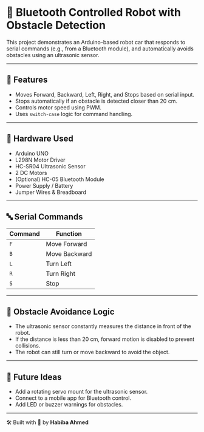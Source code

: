 # 🚗 Bluetooth Controlled Robot with Obstacle Detection

This project demonstrates an Arduino-based robot car that responds to serial commands (e.g., from a Bluetooth module), and automatically avoids obstacles using an ultrasonic sensor.

---

## 🧠 Features

- Moves Forward, Backward, Left, Right, and Stops based on serial input.
- Stops automatically if an obstacle is detected closer than 20 cm.
- Controls motor speed using PWM.
- Uses `switch-case` logic for command handling.

---

## 🧰 Hardware Used

- Arduino UNO
- L298N Motor Driver
- HC-SR04 Ultrasonic Sensor
- 2 DC Motors
- (Optional) HC-05 Bluetooth Module
- Power Supply / Battery
- Jumper Wires & Breadboard

---

## 🔤 Serial Commands

| Command | Function       |
|---------|----------------|
| `F`     | Move Forward   |
| `B`     | Move Backward  |
| `L`     | Turn Left      |
| `R`     | Turn Right     |
| `S`     | Stop           |

---

## 📏 Obstacle Avoidance Logic

- The ultrasonic sensor constantly measures the distance in front of the robot.
- If the distance is less than 20 cm, forward motion is disabled to prevent collisions.
- The robot can still turn or move backward to avoid the object.

---

## 🚀 Future Ideas

- Add a rotating servo mount for the ultrasonic sensor.
- Connect to a mobile app for Bluetooth control.
- Add LED or buzzer warnings for obstacles.

---

🛠️ Built with 💛 by **Habiba Ahmed**

